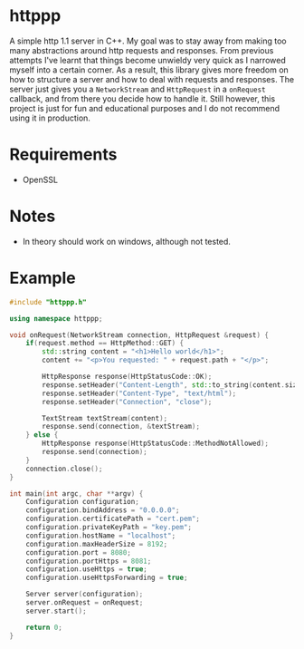 # httppp
A simple http 1.1 server in C++. My goal was to stay away from making too many abstractions around http requests and responses. From previous attempts I've learnt that things become unwieldy very quick as I narrowed myself into a certain corner. As a result, this library gives more freedom on how to structure a server and how to deal with requests and responses. The server just gives you a `NetworkStream` and `HttpRequest` in a `onRequest` callback, and from there you decide how to handle it. Still however, this project is just for fun and educational purposes and I do not recommend using it in production.

# Requirements
- OpenSSL

# Notes
- In theory should work on windows, although not tested.

# Example
```cpp
#include "httppp.h"

using namespace httppp;

void onRequest(NetworkStream connection, HttpRequest &request) {
    if(request.method == HttpMethod::GET) {
        std::string content = "<h1>Hello world</h1>";
        content += "<p>You requested: " + request.path + "</p>";

        HttpResponse response(HttpStatusCode::OK);
        response.setHeader("Content-Length", std::to_string(content.size()));
        response.setHeader("Content-Type", "text/html");
        response.setHeader("Connection", "close");

        TextStream textStream(content);
        response.send(connection, &textStream);
    } else {
        HttpResponse response(HttpStatusCode::MethodNotAllowed);
        response.send(connection);
    }
    connection.close();
}

int main(int argc, char **argv) {
    Configuration configuration;
    configuration.bindAddress = "0.0.0.0";
    configuration.certificatePath = "cert.pem";
    configuration.privateKeyPath = "key.pem";
    configuration.hostName = "localhost";
    configuration.maxHeaderSize = 8192;
    configuration.port = 8080;
    configuration.portHttps = 8081;
    configuration.useHttps = true;
    configuration.useHttpsForwarding = true;

    Server server(configuration);
    server.onRequest = onRequest;
    server.start();

    return 0;
}
```
